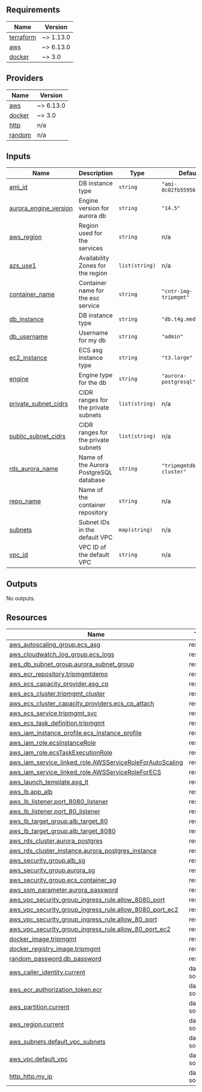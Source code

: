 <!-- BEGIN_TF_DOCS -->


## Requirements

| Name | Version |
|------|---------|
| <a name="requirement_terraform"></a> [terraform](#requirement\_terraform) | ~> 1.13.0 |
| <a name="requirement_aws"></a> [aws](#requirement\_aws) | ~> 6.13.0 |
| <a name="requirement_docker"></a> [docker](#requirement\_docker) | ~> 3.0 |

## Providers

| Name | Version |
|------|---------|
| <a name="provider_aws"></a> [aws](#provider\_aws) | ~> 6.13.0 |
| <a name="provider_docker"></a> [docker](#provider\_docker) | ~> 3.0 |
| <a name="provider_http"></a> [http](#provider\_http) | n/a |
| <a name="provider_random"></a> [random](#provider\_random) | n/a |

## Inputs

| Name | Description | Type | Default | Required |
|------|-------------|------|---------|:--------:|
| <a name="input_ami_id"></a> [ami\_id](#input\_ami\_id) | DB instance type | `string` | `"ami-0c02fb55956c7d316"` | no |
| <a name="input_aurora_engine_version"></a> [aurora\_engine\_version](#input\_aurora\_engine\_version) | Engine version for aurora db | `string` | `"14.5"` | no |
| <a name="input_aws_region"></a> [aws\_region](#input\_aws\_region) | Region used for the services | `string` | n/a | yes |
| <a name="input_azs_use1"></a> [azs\_use1](#input\_azs\_use1) | Availability Zones for the region | `list(string)` | n/a | yes |
| <a name="input_container_name"></a> [container\_name](#input\_container\_name) | Container name for the esc service | `string` | `"cntr-img-tripmgmt"` | no |
| <a name="input_db_instance"></a> [db\_instance](#input\_db\_instance) | DB instance type | `string` | `"db.t4g.medium"` | no |
| <a name="input_db_username"></a> [db\_username](#input\_db\_username) | Username for my db | `string` | `"admin"` | no |
| <a name="input_ec2_instance"></a> [ec2\_instance](#input\_ec2\_instance) | ECS asg instance type | `string` | `"t3.large"` | no |
| <a name="input_engine"></a> [engine](#input\_engine) | Engine type for the db | `string` | `"aurora-postgresql"` | no |
| <a name="input_private_subnet_cidrs"></a> [private\_subnet\_cidrs](#input\_private\_subnet\_cidrs) | CIDR ranges for the private subnets | `list(string)` | n/a | yes |
| <a name="input_public_subnet_cidrs"></a> [public\_subnet\_cidrs](#input\_public\_subnet\_cidrs) | CIDR ranges for the private subnets | `list(string)` | n/a | yes |
| <a name="input_rds_aurora_name"></a> [rds\_aurora\_name](#input\_rds\_aurora\_name) | Name of the Aurora PostgreSQL database | `string` | `"tripmgmtdb-cluster"` | no |
| <a name="input_repo_name"></a> [repo\_name](#input\_repo\_name) | Name of the container repository | `string` | n/a | yes |
| <a name="input_subnets"></a> [subnets](#input\_subnets) | Subnet IDs in the default VPC | `map(string)` | n/a | yes |
| <a name="input_vpc_id"></a> [vpc\_id](#input\_vpc\_id) | VPC ID of the default VPC | `string` | n/a | yes |

## Outputs

No outputs.

## Resources

| Name | Type |
|------|------|
| [aws_autoscaling_group.ecs_asg](https://registry.terraform.io/providers/hashicorp/aws/latest/docs/resources/autoscaling_group) | resource |
| [aws_cloudwatch_log_group.ecs_logs](https://registry.terraform.io/providers/hashicorp/aws/latest/docs/resources/cloudwatch_log_group) | resource |
| [aws_db_subnet_group.aurora_subnet_group](https://registry.terraform.io/providers/hashicorp/aws/latest/docs/resources/db_subnet_group) | resource |
| [aws_ecr_repository.tripmgmtdemo](https://registry.terraform.io/providers/hashicorp/aws/latest/docs/resources/ecr_repository) | resource |
| [aws_ecs_capacity_provider.asg_cp](https://registry.terraform.io/providers/hashicorp/aws/latest/docs/resources/ecs_capacity_provider) | resource |
| [aws_ecs_cluster.tripmgmt_cluster](https://registry.terraform.io/providers/hashicorp/aws/latest/docs/resources/ecs_cluster) | resource |
| [aws_ecs_cluster_capacity_providers.ecs_cp_attach](https://registry.terraform.io/providers/hashicorp/aws/latest/docs/resources/ecs_cluster_capacity_providers) | resource |
| [aws_ecs_service.tripmgmt_svc](https://registry.terraform.io/providers/hashicorp/aws/latest/docs/resources/ecs_service) | resource |
| [aws_ecs_task_definition.tripmgmt](https://registry.terraform.io/providers/hashicorp/aws/latest/docs/resources/ecs_task_definition) | resource |
| [aws_iam_instance_profile.ecs_instance_profile](https://registry.terraform.io/providers/hashicorp/aws/latest/docs/resources/iam_instance_profile) | resource |
| [aws_iam_role.ecsInstanceRole](https://registry.terraform.io/providers/hashicorp/aws/latest/docs/resources/iam_role) | resource |
| [aws_iam_role.ecsTaskExecutionRole](https://registry.terraform.io/providers/hashicorp/aws/latest/docs/resources/iam_role) | resource |
| [aws_iam_service_linked_role.AWSServiceRoleForAutoScaling](https://registry.terraform.io/providers/hashicorp/aws/latest/docs/resources/iam_service_linked_role) | resource |
| [aws_iam_service_linked_role.AWSServiceRoleForECS](https://registry.terraform.io/providers/hashicorp/aws/latest/docs/resources/iam_service_linked_role) | resource |
| [aws_launch_template.asg_lt](https://registry.terraform.io/providers/hashicorp/aws/latest/docs/resources/launch_template) | resource |
| [aws_lb.app_alb](https://registry.terraform.io/providers/hashicorp/aws/latest/docs/resources/lb) | resource |
| [aws_lb_listener.port_8080_listener](https://registry.terraform.io/providers/hashicorp/aws/latest/docs/resources/lb_listener) | resource |
| [aws_lb_listener.port_80_listener](https://registry.terraform.io/providers/hashicorp/aws/latest/docs/resources/lb_listener) | resource |
| [aws_lb_target_group.alb_target_80](https://registry.terraform.io/providers/hashicorp/aws/latest/docs/resources/lb_target_group) | resource |
| [aws_lb_target_group.alb_target_8080](https://registry.terraform.io/providers/hashicorp/aws/latest/docs/resources/lb_target_group) | resource |
| [aws_rds_cluster.aurora_postgres](https://registry.terraform.io/providers/hashicorp/aws/latest/docs/resources/rds_cluster) | resource |
| [aws_rds_cluster_instance.aurora_postgres_instance](https://registry.terraform.io/providers/hashicorp/aws/latest/docs/resources/rds_cluster_instance) | resource |
| [aws_security_group.alb_sg](https://registry.terraform.io/providers/hashicorp/aws/latest/docs/resources/security_group) | resource |
| [aws_security_group.aurora_sg](https://registry.terraform.io/providers/hashicorp/aws/latest/docs/resources/security_group) | resource |
| [aws_security_group.ecs_container_sg](https://registry.terraform.io/providers/hashicorp/aws/latest/docs/resources/security_group) | resource |
| [aws_ssm_parameter.aurora_password](https://registry.terraform.io/providers/hashicorp/aws/latest/docs/resources/ssm_parameter) | resource |
| [aws_vpc_security_group_ingress_rule.allow_8080_port](https://registry.terraform.io/providers/hashicorp/aws/latest/docs/resources/vpc_security_group_ingress_rule) | resource |
| [aws_vpc_security_group_ingress_rule.allow_8080_port_ec2](https://registry.terraform.io/providers/hashicorp/aws/latest/docs/resources/vpc_security_group_ingress_rule) | resource |
| [aws_vpc_security_group_ingress_rule.allow_80_port](https://registry.terraform.io/providers/hashicorp/aws/latest/docs/resources/vpc_security_group_ingress_rule) | resource |
| [aws_vpc_security_group_ingress_rule.allow_80_port_ec2](https://registry.terraform.io/providers/hashicorp/aws/latest/docs/resources/vpc_security_group_ingress_rule) | resource |
| [docker_image.tripmgmt](https://registry.terraform.io/providers/kreuzwerker/docker/latest/docs/resources/image) | resource |
| [docker_registry_image.tripmgmt](https://registry.terraform.io/providers/kreuzwerker/docker/latest/docs/resources/registry_image) | resource |
| [random_password.db_password](https://registry.terraform.io/providers/hashicorp/random/latest/docs/resources/password) | resource |
| [aws_caller_identity.current](https://registry.terraform.io/providers/hashicorp/aws/latest/docs/data-sources/caller_identity) | data source |
| [aws_ecr_authorization_token.ecr](https://registry.terraform.io/providers/hashicorp/aws/latest/docs/data-sources/ecr_authorization_token) | data source |
| [aws_partition.current](https://registry.terraform.io/providers/hashicorp/aws/latest/docs/data-sources/partition) | data source |
| [aws_region.current](https://registry.terraform.io/providers/hashicorp/aws/latest/docs/data-sources/region) | data source |
| [aws_subnets.default_vpc_subnets](https://registry.terraform.io/providers/hashicorp/aws/latest/docs/data-sources/subnets) | data source |
| [aws_vpc.default_vpc](https://registry.terraform.io/providers/hashicorp/aws/latest/docs/data-sources/vpc) | data source |
| [http_http.my_ip](https://registry.terraform.io/providers/hashicorp/http/latest/docs/data-sources/http) | data source |
<!-- END_TF_DOCS -->